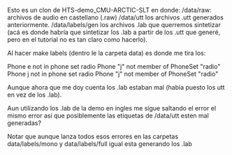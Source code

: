 Esto es un clon de HTS-demo_CMU-ARCTIC-SLT en donde:
/data/raw: archivos de audio en castellano (.raw)
/data/utt los archivos .utt generados anteriormente.
/data/labels/gen los archivos .lab que querremos sintetizar (acá es donde habría que sintetizar los .lab a partir de los .utt que generé, pero en el tutorial no es tan claro como hacerlo).

Al hacer make labels (dentro le la carpeta data) es donde me tira los:

Phone e not in phone set radio
Phone "j" not member of PhoneSet "radio"
Phone j not in phone set radio
Phone "j" not member of PhoneSet "radio"

Aunque ahora que me doy cuenta los .lab estaban mal (había puesto los utt en vez de los .lab).

Aun utilizando los .lab de la demo en ingles me sigue saltando el error el mismo error así que posiblemente las etiquetas de /data/utt esten mal generadas?

Notar que aunque lanza todos esos errores en las carpetas data/labels/mono y data/labels/full igual esta generando los .lab